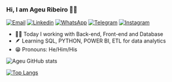 ### Hi, I am Ageu Ribeiro 👋🏽
[![Email](https://img.shields.io/badge/Gmail-D14836?style=for-the-badge&logo=gmail&logoColor=white)](https://mail.google.com/mail/u/0/#inbox?compose=DmwnWsLNrDGKMNvDMpsFNqZtNpsSppkJQztJgZvhWQGmrnsfZmcKclgpNbXPgWzJWQsgtrsgXpZb)
[![Linkedin](https://img.shields.io/badge/LinkedIn-0077B5?style=for-the-badge&logo=linkedin&logoColor=white)](https://www.linkedin.com/in/ageuribeiro) 
[![WhatsApp](https://img.shields.io/badge/WhatsApp-25D366?style=for-the-badge&logo=whatsapp&logoColor=white)](https://wa.me/55989623129)
[![Telegram](https://img.shields.io/badge/Telegram-2CA5E0?style=for-the-badge&logo=telegram&logoColor=white)](https://t.me/devageuribeiro)
[![Instagram](https://img.shields.io/badge/Instagram-E4405F?style=for-the-badge&logo=instagram&logoColor=white)](https://www.instagram.com/channel.system.ofc/)

- 👨‍🎓 Today I working with Back-end, Front-end and Database
- 🪶 Learning SQL, PYTHON, POWER BI, ETL for data analytics
- 😁 Pronouns: He/Him/His

![Ageu GitHub stats](https://github-readme-stats.vercel.app/api?username=ageuribeiro&show_icons=true&theme=tokyonight)

[![Top Langs](https://github-readme-stats.vercel.app/api/top-langs/?username=ageuribeiro)](https://github.com/ageuribeiro/github-readme-stats)
